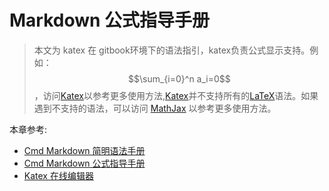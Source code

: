 # Markdown 公式指导手册

>本文为 katex 在 gitbook环境下的语法指引，katex负责公式显示支持。例如：$$\sum_{i=0}^n a_i=0$$，访问[Katex](https://katex.org/docs/supported.html)以参考更多使用方法,[Katex](https://katex.org/docs/supported.html)并不支持所有的[LaTeX](https://baike.baidu.com/item/LaTeX/1212106?fr=aladdin)语法。如果遇到不支持的语法，可以访问 [MathJax](http://meta.math.stackexchange.com/questions/5020/mathjax-basic-tutorial-and-quick-reference) 以参考更多使用方法。

本章参考: 

* [Cmd Markdown 简明语法手册](https://www.zybuluo.com/mdeditor?url=https://www.zybuluo.com/static/editor/md-help.markdown) 
* [Cmd Markdown 公式指导手册](https://www.zybuluo.com/mdeditor#cmd-markdown-公式指导手册)
* [Katex 在线编辑器]( https://katex.org/#demo)

